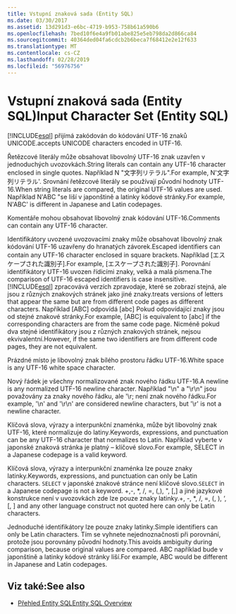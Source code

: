```yaml
---
title: Vstupní znaková sada (Entity SQL)
ms.date: 03/30/2017
ms.assetid: 13d291d3-e6bc-4719-b953-758b61a590b6
ms.openlocfilehash: 7bed10f6e4a9fb01abe825e5eb798da2d866ca84
ms.sourcegitcommit: 40364ded04fa6cdcb2b6beca7f68412e2e12f633
ms.translationtype: MT
ms.contentlocale: cs-CZ
ms.lasthandoff: 02/28/2019
ms.locfileid: "56976756"
---
```

# <a name="input-character-set-entity-sql"></a><span data-ttu-id="2622d-102">Vstupní znaková sada (Entity SQL)</span><span class="sxs-lookup"><span data-stu-id="2622d-102">Input Character Set (Entity SQL)</span></span>
[!INCLUDE[esql](../../../../../../includes/esql-md.md)] <span data-ttu-id="2622d-103">přijímá zakódován do kódování UTF-16 znaků UNICODE.</span><span class="sxs-lookup"><span data-stu-id="2622d-103">accepts UNICODE characters encoded in UTF-16.</span></span>  
  
 <span data-ttu-id="2622d-104">Řetězcové literály může obsahovat libovolný UTF-16 znak uzavřen v jednoduchých uvozovkách.</span><span class="sxs-lookup"><span data-stu-id="2622d-104">String literals can contain any UTF-16 character enclosed in single quotes.</span></span> <span data-ttu-id="2622d-105">Například N "文字列リテラル".</span><span class="sxs-lookup"><span data-stu-id="2622d-105">For example, N'文字列リテラル'.</span></span> <span data-ttu-id="2622d-106">Srovnání řetězcové literály se používají původní hodnoty UTF-16.</span><span class="sxs-lookup"><span data-stu-id="2622d-106">When string literals are compared, the original UTF-16 values are used.</span></span> <span data-ttu-id="2622d-107">Například N'ABC "se liší v japonštině a latinky kódové stránky.</span><span class="sxs-lookup"><span data-stu-id="2622d-107">For example, N'ABC' is different in Japanese and Latin codepages.</span></span>  
  
 <span data-ttu-id="2622d-108">Komentáře mohou obsahovat libovolný znak kódování UTF-16.</span><span class="sxs-lookup"><span data-stu-id="2622d-108">Comments can contain any UTF-16 character.</span></span>  
  
 <span data-ttu-id="2622d-109">Identifikátory uvozené uvozovacími znaky může obsahovat libovolný znak kódování UTF-16 uzavřeny do hranatých závorek.</span><span class="sxs-lookup"><span data-stu-id="2622d-109">Escaped identifiers can contain any UTF-16 character enclosed in square brackets.</span></span> <span data-ttu-id="2622d-110">Například [エスケープされた識別子].</span><span class="sxs-lookup"><span data-stu-id="2622d-110">For example, [エスケープされた識別子].</span></span> <span data-ttu-id="2622d-111">Porovnání identifikátory UTF-16 uvozen řídicími znaky, velká a malá písmena.</span><span class="sxs-lookup"><span data-stu-id="2622d-111">The comparison of UTF-16 escaped identifiers is case insensitive.</span></span> [!INCLUDE[esql](../../../../../../includes/esql-md.md)] <span data-ttu-id="2622d-112">zpracovává verzích zpravodaje, které se zobrazí stejná, ale jsou z různých znakových stránek jako jiné znaky.</span><span class="sxs-lookup"><span data-stu-id="2622d-112">treats versions of letters that appear the same but are from different code pages as different characters.</span></span> <span data-ttu-id="2622d-113">Například [ABC] odpovídá [abc] Pokud odpovídající znaky jsou od stejné znakové stránky.</span><span class="sxs-lookup"><span data-stu-id="2622d-113">For example, [ABC] is equivalent to [abc] if the corresponding characters are from the same code page.</span></span> <span data-ttu-id="2622d-114">Nicméně pokud dva stejné identifikátory jsou z různých znakových stránek, nejsou ekvivalentní.</span><span class="sxs-lookup"><span data-stu-id="2622d-114">However, if the same two identifiers are from different code pages, they are not equivalent.</span></span>  
  
 <span data-ttu-id="2622d-115">Prázdné místo je libovolný znak bílého prostoru řádku UTF-16.</span><span class="sxs-lookup"><span data-stu-id="2622d-115">White space is any UTF-16 white space character.</span></span>  
  
 <span data-ttu-id="2622d-116">Nový řádek je všechny normalizované znak nového řádku UTF-16.</span><span class="sxs-lookup"><span data-stu-id="2622d-116">A newline is any normalized UTF-16 newline character.</span></span> <span data-ttu-id="2622d-117">Například "\n" a "\r\n" jsou považovány za znaky nového řádku, ale '\r; není znak nového řádku.</span><span class="sxs-lookup"><span data-stu-id="2622d-117">For example, '\n' and '\r\n' are considered newline characters, but '\r' is not a newline character.</span></span>  
  
 <span data-ttu-id="2622d-118">Klíčová slova, výrazy a interpunkční znaménka, může být libovolný znak UTF-16, které normalizuje do latiny.</span><span class="sxs-lookup"><span data-stu-id="2622d-118">Keywords, expressions, and punctuation can be any UTF-16 character that normalizes to Latin.</span></span> <span data-ttu-id="2622d-119">Například vyberte v japonské znaková stránka je platný – klíčové slovo.</span><span class="sxs-lookup"><span data-stu-id="2622d-119">For example, SELECT in a Japanese codepage is a valid keyword.</span></span>  
  
 <span data-ttu-id="2622d-120">Klíčová slova, výrazy a interpunkční znaménka lze pouze znaky latinky.</span><span class="sxs-lookup"><span data-stu-id="2622d-120">Keywords, expressions, and punctuation can only be Latin characters.</span></span> <span data-ttu-id="2622d-121">`SELECT` v japonské znakové stránce není klíčové slovo.</span><span class="sxs-lookup"><span data-stu-id="2622d-121">`SELECT` in a Japanese codepage is not a keyword.</span></span> <span data-ttu-id="2622d-122">+,-, \*, /, =, (,), ", [,] a jiné jazykové konstrukce není v uvozovkách zde lze pouze znaky latinky.</span><span class="sxs-lookup"><span data-stu-id="2622d-122">+, -, \*, /, =, (, ), ‘, [, ] and any other language construct not quoted here can only be Latin characters.</span></span>  
  
 <span data-ttu-id="2622d-123">Jednoduché identifikátory lze pouze znaky latinky.</span><span class="sxs-lookup"><span data-stu-id="2622d-123">Simple identifiers can only be Latin characters.</span></span> <span data-ttu-id="2622d-124">Tím se vyhnete nejednoznačnosti při porovnání, protože jsou porovnány původní hodnoty.</span><span class="sxs-lookup"><span data-stu-id="2622d-124">This avoids ambiguity during comparison, because original values are compared.</span></span> <span data-ttu-id="2622d-125">ABC například bude v japonštině a latinky kódové stránky liší.</span><span class="sxs-lookup"><span data-stu-id="2622d-125">For example, ABC would be different in Japanese and Latin codepages.</span></span>  
  
## <a name="see-also"></a><span data-ttu-id="2622d-126">Viz také:</span><span class="sxs-lookup"><span data-stu-id="2622d-126">See also</span></span>
- [<span data-ttu-id="2622d-127">Přehled Entity SQL</span><span class="sxs-lookup"><span data-stu-id="2622d-127">Entity SQL Overview</span></span>](../../../../../../docs/framework/data/adonet/ef/language-reference/entity-sql-overview.md)
